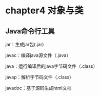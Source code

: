 # chapter4 对象与类





## Java命令行工具

jar：生成jar包(.jar)

javac：编译java源文件（.java）

java：运行编译后的java字节码文件（.class）

javap：解析字节码文件（.class）

javadoc：基于源码生成html文档




